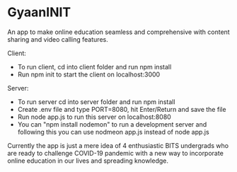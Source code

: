 # GyaanINIT
An app to make online education seamless and comprehensive with content sharing and video calling features.

Client:
- To run client, cd into client folder and run npm install
- Run npm init to start the client on localhost:3000

Server:
- To run server cd into server folder and run npm install
- Create .env file and type PORT=8080, hit Enter/Return and save the file
- Run node app.js to run this server on localhost:8080
- You can "npm install nodemon" to run a development server and following this you can use nodmeon app.js instead of node app.js

Currently the app is just a mere idea of 4 enthusiastic BITS undergrads who are ready to challenge COVID-19 pandemic with a new way to incorporate online education in our lives and spreading knowledge.  
